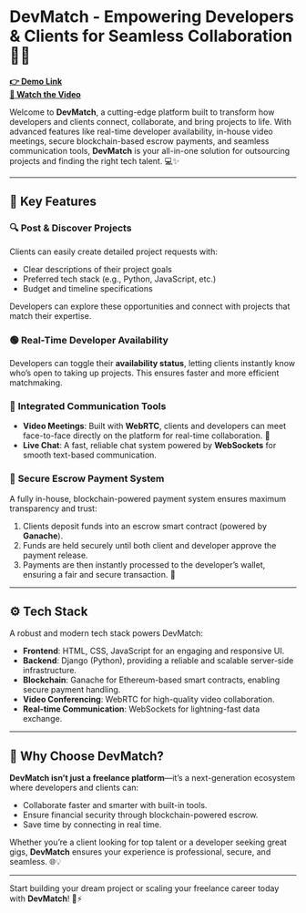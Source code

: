 # DevMatch - Empowering Developers & Clients for Seamless Collaboration 🚀💼

**[👉 Demo Link](#)**  
**[🎥 Watch the Video](#)**  

Welcome to **DevMatch**, a cutting-edge platform built to transform how developers and clients connect, collaborate, and bring projects to life. With advanced features like real-time developer availability, in-house video meetings, secure blockchain-based escrow payments, and seamless communication tools, **DevMatch** is your all-in-one solution for outsourcing projects and finding the right tech talent. 💻✨

---

## 🌟 Key Features  

### 🔍 **Post & Discover Projects**  
Clients can easily create detailed project requests with:  
- Clear descriptions of their project goals  
- Preferred tech stack (e.g., Python, JavaScript, etc.)  
- Budget and timeline specifications  

Developers can explore these opportunities and connect with projects that match their expertise.  

### 🟢 **Real-Time Developer Availability**  
Developers can toggle their **availability status**, letting clients instantly know who’s open to taking up projects. This ensures faster and more efficient matchmaking.  

### 💬 **Integrated Communication Tools**  
- **Video Meetings**: Built with **WebRTC**, clients and developers can meet face-to-face directly on the platform for real-time collaboration. 🎥  
- **Live Chat**: A fast, reliable chat system powered by **WebSockets** for smooth text-based communication.  

### 🔐 **Secure Escrow Payment System**  
A fully in-house, blockchain-powered payment system ensures maximum transparency and trust:  
1. Clients deposit funds into an escrow smart contract (powered by **Ganache**).  
2. Funds are held securely until both client and developer approve the payment release.  
3. Payments are then instantly processed to the developer’s wallet, ensuring a fair and secure transaction. 💸  

---

## ⚙️ Tech Stack  
A robust and modern tech stack powers DevMatch:  
- **Frontend**: HTML, CSS, JavaScript for an engaging and responsive UI.  
- **Backend**: Django (Python), providing a reliable and scalable server-side infrastructure.  
- **Blockchain**: Ganache for Ethereum-based smart contracts, enabling secure payment handling.  
- **Video Conferencing**: WebRTC for high-quality video collaboration.  
- **Real-time Communication**: WebSockets for lightning-fast data exchange.  

---

## 🏅 Why Choose DevMatch?  
**DevMatch isn’t just a freelance platform**—it’s a next-generation ecosystem where developers and clients can:  
- Collaborate faster and smarter with built-in tools.  
- Ensure financial security through blockchain-powered escrow.  
- Save time by connecting in real time.  

Whether you’re a client looking for top talent or a developer seeking great gigs, **DevMatch** ensures your experience is professional, secure, and seamless. 🌐💡  

---

Start building your dream project or scaling your freelance career today with **DevMatch**! 💼⚡
